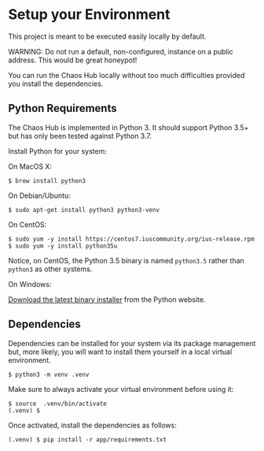 # Setup your Environment

This project is meant to be executed easily locally by default.

WARNING: Do not run a default, non-configured, instance on a public address.
This would be great honeypot!

You can run the Chaos Hub locally without too much difficulties provided
you install the dependencies.

## Python Requirements

The Chaos Hub is implemented in Python 3. It should support Python 3.5+ 
but has only been tested against Python 3.7.

Install Python for your system:

On MacOS X:

```
$ brew install python3
```

On Debian/Ubuntu:

```
$ sudo apt-get install python3 python3-venv
```

On CentOS:

```
$ sudo yum -y install https://centos7.iuscommunity.org/ius-release.rpm
$ sudo yum -y install python35u
```

Notice, on CentOS, the Python 3.5 binary is named `python3.5` rather than
`python3` as other systems.

On Windows:

[Download the latest binary installer][pywin] from the Python website.

[pywin]: https://www.python.org/downloads/windows/

## Dependencies

Dependencies can be installed for your system via its package management but,
more likely, you will want to install them yourself in a local virtual
environment.

```
$ python3 -m venv .venv
```

Make sure to always activate your virtual environment before using it:

```
$ source  .venv/bin/activate
(.venv) $
```

Once activated, install the dependencies as follows:

```
(.venv) $ pip install -r app/requirements.txt
```
